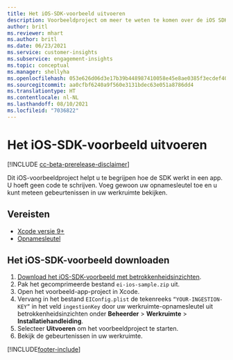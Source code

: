 ```yaml
---
title: Het iOS-SDK-voorbeeld uitvoeren
description: Voorbeeldproject om meer te weten te komen over de iOS SDK
author: britl
ms.reviewer: mhart
ms.author: britl
ms.date: 06/23/2021
ms.service: customer-insights
ms.subservice: engagement-insights
ms.topic: conceptual
ms.manager: shellyha
ms.openlocfilehash: 053e626d06d3e17b39b448987410058e45e8ae0385f3ecdef40314cb46ae4bf4
ms.sourcegitcommit: aa0cfbf6240a9f560e3131bdec63e051a8786dd4
ms.translationtype: HT
ms.contentlocale: nl-NL
ms.lasthandoff: 08/10/2021
ms.locfileid: "7036822"
---
```

# <a name="run-the-ios-sdk-sample"></a>Het iOS-SDK-voorbeeld uitvoeren

[!INCLUDE [cc-beta-prerelease-disclaimer](includes/cc-beta-prerelease-disclaimer.md)]

Dit iOS-voorbeeldproject helpt u te begrijpen hoe de SDK werkt in een app. U hoeft geen code te schrijven. Voeg gewoon uw opnamesleutel toe en u kunt meteen gebeurtenissen in uw werkruimte bekijken.

## <a name="prerequisites"></a>Vereisten

- [Xcode versie 9+](https://developer.apple.com/xcode/downloads/)
- [Opnamesleutel](get-started-ios.md)

## <a name="download-the-ios-sdk-sample"></a>Het iOS-SDK-voorbeeld downloaden

1. [Download het iOS-SDK-voorbeeld met betrokkenheidsinzichten](https://download.pi.dynamics.com/sdk/EI-SDKs/ei-ios-sample.zip).
1. Pak het gecomprimeerde bestand `ei-ios-sample.zip` uit.
1. Open het voorbeeld-app-project in Xcode.
1. Vervang in het bestand `EIConfig.plist` de tekenreeks `“YOUR-INGESTION-KEY”` in het veld `ingestionKey` door uw werkruimte-opnamesleutel uit betrokkenheidsinzichten onder **Beheerder** > **Werkruimte** > **Installatiehandleiding**.
1. Selecteer **Uitvoeren** om het voorbeeldproject te starten.
1. Bekijk de gebeurtenissen in uw werkruimte.

[!INCLUDE[footer-include](../includes/footer-banner.md)]
